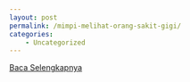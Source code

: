 ```yaml
---
layout: post
permalink: /mimpi-melihat-orang-sakit-gigi/
categories:
    - Uncategorized
---
```


[Baca Selengkapnya](/04)